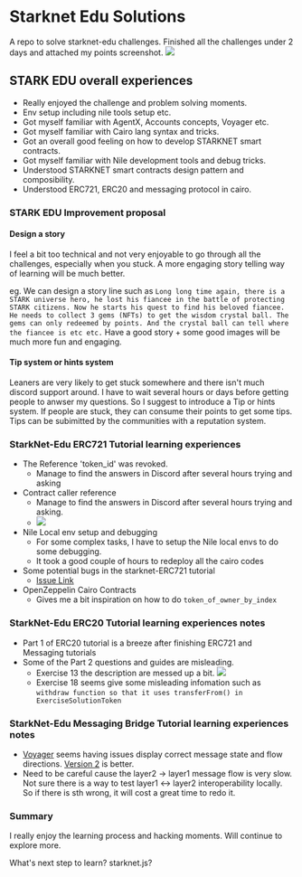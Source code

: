 # Starknet Edu Solutions
A repo to solve starknet-edu challenges. Finished all the challenges under 2 days and attached my points screenshot.
![](https://user-images.githubusercontent.com/85657906/174603687-7bd0969a-7f27-419a-854c-e50cc72e6c44.jpeg)

## STARK EDU overall experiences
- Really enjoyed the challenge and problem solving moments.
- Env setup including nile tools setup etc.
- Got myself familiar with AgentX, Accounts concepts, Voyager etc.
- Got myself familiar with Cairo lang syntax and tricks.
- Got an overall good feeling on how to develop STARKNET smart contracts.
- Got myself familiar with Nile development tools and debug tricks.
- Understood STARKNET smart contracts design pattern and composibility.
- Understood ERC721, ERC20 and messaging protocol in cairo.

### STARK EDU Improvement proposal

#### Design a story
I feel a bit too technical and not very enjoyable to go through all the challenges, especially when you stuck. A more engaging story telling way of learning will be much better.

eg. We can design a story line such as `Long long time again, there is a STARK universe hero, he lost his fiancee in the battle of protecting STARK citizens. Now he starts his quest to find his beloved fiancee. He needs to collect 3 gems (NFTs) to get the wisdom crystal ball. The gems can only redeemed by points. And the crystal ball can tell where the fiancee is etc etc.`
Have a good story + some good images will be much more fun and engaging.

#### Tip system or hints system
Leaners are very likely to get stuck somewhere and there isn't much discord support around. I have to wait several hours or days before getting people to anwser my questions. So I suggest to introduce a Tip or hints system.
If people are stuck, they can consume their points to get some tips. Tips can be subimitted by the communities with a reputation system.

### StarkNet-Edu ERC721 Tutorial learning experiences
- The Reference 'token_id' was revoked.
  - Manage to find the answers in Discord after several hours trying and asking
- Contract caller reference
  - Manage to find the answers in Discord after several hours trying and asking.
  - ![](https://user-images.githubusercontent.com/85657906/174252994-94e15b77-ac8a-466d-ae45-4c0ac7399a81.jpg)
- Nile Local env setup and debugging
  - For some complex tasks, I have to setup the Nile local envs to do some debugging.
  - It took a good couple of hours to redeploy all the cairo codes
- Some potential bugs in the starknet-ERC721 tutorial
  - [Issue Link](https://github.com/starknet-edu/starknet-erc721/issues/4)
- OpenZeppelin Cairo Contracts
  - Gives me a bit inspiration on how to do `token_of_owner_by_index`

### StarkNet-Edu ERC20 Tutorial learning experiences notes
- Part 1 of ERC20 tutorial is a breeze after finishing ERC721 and Messaging tutorials
- Some of the Part 2 questions and guides are misleading.
  - Exercise 13 the description are messed up a bit.
  ![](https://user-images.githubusercontent.com/85657906/174599756-ef7bf7e8-b1ee-4659-aca3-1cbff90bf7f6.png)
  - Exercise 18 seems give some misleading infomation such as `withdraw function so that it uses transferFrom() in ExerciseSolutionToken`


### StarkNet-Edu Messaging Bridge Tutorial learning experiences notes
- [Voyager](https://goerli.voyager.online) seems having issues display correct message state and flow directions. [Version 2](https://beta.voyager.online/) is better.
- Need to be careful cause the layer2 -> layer1 message flow is very slow. Not sure there is a way to test layer1 <-> layer2 interoperability locally. So if there is sth wrong, it will cost a great time to redo it.

### Summary
I really enjoy the learning process and hacking moments. Will continue to explore more.

What's next step to learn? starknet.js?